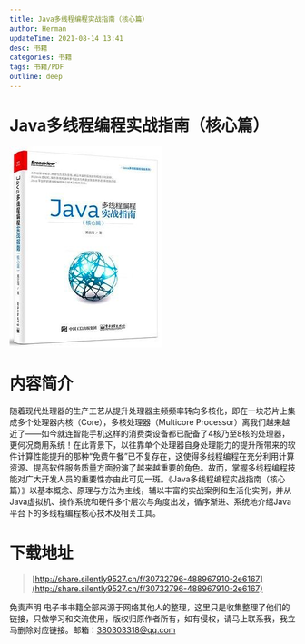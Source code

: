 ```yaml
---
title: Java多线程编程实战指南（核心篇）
author: Herman
updateTime: 2021-08-14 13:41
desc: 书籍
categories: 书籍
tags: 书籍/PDF
outline: deep
---
```


# Java多线程编程实战指南（核心篇）

![](https://raw.githubusercontent.com/silently9527/images/main/008i3skNgy1guokrxlzlmj607i09ut8v02.jpg)

# 内容简介 
随着现代处理器的生产工艺从提升处理器主频频率转向多核化，即在一块芯片上集成多个处理器内核（Core），多核处理器（Multicore Processor）离我们越来越近了——如今就连智能手机这样的消费类设备都已配备了4核乃至8核的处理器，更何况商用系统！在此背景下，以往靠单个处理器自身处理能力的提升所带来的软件计算性能提升的那种“免费午餐”已不复存在，这使得多线程编程在充分利用计算资源、提高软件服务质量方面扮演了越来越重要的角色。故而，掌握多线程编程技能对广大开发人员的重要性亦由此可见一斑。《Java多线程编程实战指南（核心篇）》以基本概念、原理与方法为主线，辅以丰富的实战案例和生活化实例，并从Java虚拟机、操作系统和硬件多个层次与角度出发，循序渐进、系统地介绍Java平台下的多线程编程核心技术及相关工具。




# 下载地址
> [http://share.silently9527.cn/f/30732796-488967910-2e6167](http://share.silently9527.cn/f/30732796-488967910-2e6167)

免责声明
电子书书籍全部来源于网络其他人的整理，这里只是收集整理了他们的链接，只做学习和交流使用，版权归原作者所有，如有侵权，请马上联系我，我立马删除对应链接。邮箱：380303318@qq.com







